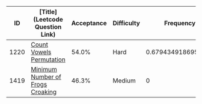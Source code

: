 |ID|[Title](Leetcode Question Link)|Acceptance|Difficulty|Frequency|
|----|-----|----|---|---|
|1220|[Count Vowels Permutation]( https://leetcode.com/problems/count-vowels-permutation)|54.0%|Hard|0.6794349186959634|
|1419|[Minimum Number of Frogs Croaking]( https://leetcode.com/problems/minimum-number-of-frogs-croaking)|46.3%|Medium|0|
